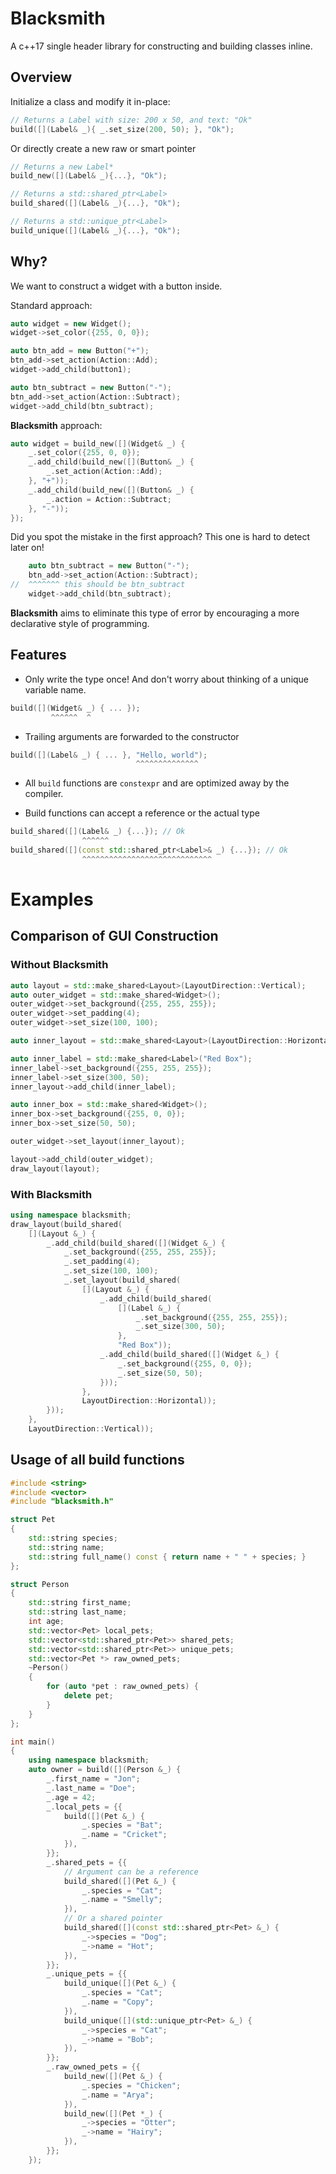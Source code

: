 # Blacksmith

A c++17 single header library for constructing and building classes inline.

## Overview

Initialize a class and modify it in-place:

```cpp
// Returns a Label with size: 200 x 50, and text: "Ok"
build([](Label& _){ _.set_size(200, 50); }, "Ok");
```

Or directly create a new raw or smart pointer
```cpp
// Returns a new Label*
build_new([](Label& _){...}, "Ok");

// Returns a std::shared_ptr<Label>
build_shared([](Label& _){...}, "Ok");

// Returns a std::unique_ptr<Label>
build_unique([](Label& _){...}, "Ok");
```


## Why?

We want to construct a widget with a button inside.

Standard approach:
```cpp
auto widget = new Widget();
widget->set_color({255, 0, 0});

auto btn_add = new Button("+");
btn_add->set_action(Action::Add);
widget->add_child(button1);

auto btn_subtract = new Button("-");
btn_add->set_action(Action::Subtract);
widget->add_child(btn_subtract);
```

**Blacksmith** approach:
```cpp
auto widget = build_new([](Widget& _) { 
    _.set_color({255, 0, 0}); 
    _.add_child(build_new([](Button& _) {
        _.set_action(Action::Add);
    }, "+"));
    _.add_child(build_new([](Button& _) {
        _.action = Action::Subtract;
    }, "-"));
});
```

Did you spot the mistake in the first approach? This one is hard to detect later on!

```cpp
    auto btn_subtract = new Button("-");
    btn_add->set_action(Action::Subtract);
//  ^^^^^^^ this should be btn_subtract
    widget->add_child(btn_subtract);
```

**Blacksmith** aims to eliminate this type of error by encouraging a more declarative style of programming.



## Features


* Only write the type once! And don't worry about thinking of a unique variable name.
```cpp
build([](Widget& _) { ... });
         ^^^^^^  ^
```

* Trailing arguments are forwarded to the constructor
```cpp
build([](Label& _) { ... }, "Hello, world");
                            ^^^^^^^^^^^^^^
```

* All `build` functions are `constexpr` and are optimized away by the compiler.

* Build functions can accept a reference or the actual type
```cpp
build_shared([](Label& _) {...}); // Ok
                ^^^^^^
build_shared([](const std::shared_ptr<Label>& _) {...}); // Ok
                ^^^^^^^^^^^^^^^^^^^^^^^^^^^^^
```


# Examples

## Comparison of GUI Construction

### Without Blacksmith
```cpp
auto layout = std::make_shared<Layout>(LayoutDirection::Vertical);
auto outer_widget = std::make_shared<Widget>();
outer_widget->set_background({255, 255, 255});
outer_widget->set_padding(4);
outer_widget->set_size(100, 100);

auto inner_layout = std::make_shared<Layout>(LayoutDirection::Horizontal);

auto inner_label = std::make_shared<Label>("Red Box");
inner_label->set_background({255, 255, 255});
inner_label->set_size(300, 50);
inner_layout->add_child(inner_label);

auto inner_box = std::make_shared<Widget>();
inner_box->set_background({255, 0, 0});
inner_box->set_size(50, 50);

outer_widget->set_layout(inner_layout);

layout->add_child(outer_widget);
draw_layout(layout);
```

### With Blacksmith
```cpp
using namespace blacksmith;
draw_layout(build_shared(
    [](Layout &_) {
        _.add_child(build_shared([](Widget &_) {
            _.set_background({255, 255, 255});
            _.set_padding(4);
            _.set_size(100, 100);
            _.set_layout(build_shared(
                [](Layout &_) {
                    _.add_child(build_shared(
                        [](Label &_) {
                            _.set_background({255, 255, 255});
                            _.set_size(300, 50);
                        },
                        "Red Box"));
                    _.add_child(build_shared([](Widget &_) {
                        _.set_background({255, 0, 0});
                        _.set_size(50, 50);
                    }));
                },
                LayoutDirection::Horizontal));
        }));
    },
    LayoutDirection::Vertical));
```



## Usage of all build functions

```cpp
#include <string>
#include <vector>
#include "blacksmith.h"

struct Pet
{
    std::string species;
    std::string name;
    std::string full_name() const { return name + " " + species; }
};

struct Person
{
    std::string first_name;
    std::string last_name;
    int age;
    std::vector<Pet> local_pets;
    std::vector<std::shared_ptr<Pet>> shared_pets;
    std::vector<std::shared_ptr<Pet>> unique_pets;
    std::vector<Pet *> raw_owned_pets;
    ~Person()
    {
        for (auto *pet : raw_owned_pets) {
            delete pet;
        }
    }
};

int main()
{
    using namespace blacksmith;
    auto owner = build([](Person &_) {
        _.first_name = "Jon";
        _.last_name = "Doe";
        _.age = 42;
        _.local_pets = {{
            build([](Pet &_) {
                _.species = "Bat";
                _.name = "Cricket";
            }),
        }};
        _.shared_pets = {{
            // Argument can be a reference
            build_shared([](Pet &_) {
                _.species = "Cat";
                _.name = "Smelly";
            }),
            // Or a shared pointer
            build_shared([](const std::shared_ptr<Pet> &_) {
                _->species = "Dog";
                _->name = "Hot";
            }),
        }};
        _.unique_pets = {{
            build_unique([](Pet &_) {
                _.species = "Cat";
                _.name = "Copy";
            }),
            build_unique([](std::unique_ptr<Pet> &_) {
                _->species = "Cat";
                _->name = "Bob";
            }),
        }};
        _.raw_owned_pets = {{
            build_new([](Pet &_) {
                _.species = "Chicken";
                _.name = "Arya";
            }),
            build_new([](Pet *_) {
                _->species = "Otter";
                _->name = "Hairy";
            }),
        }};
    });
```